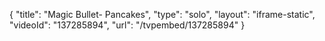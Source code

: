 {
    "title": "Magic Bullet- Pancakes",
    "type": "solo",
    "layout": "iframe-static",
    "videoId": "137285894",
    "url": "\/tvpembed\/137285894"
}